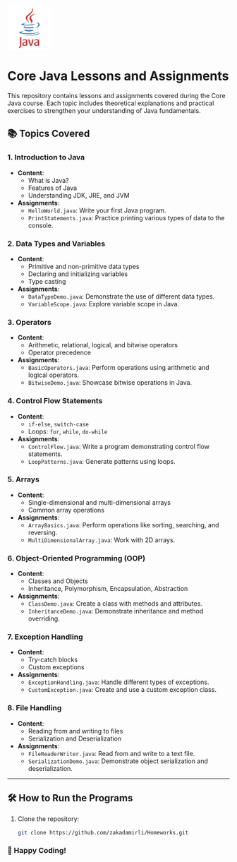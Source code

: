 <img src="src/resources/img.png" alt="Core Java Logo" width="100" height="100"> 

# Core Java Lessons and Assignments

This repository contains lessons and assignments covered during the Core Java course. Each topic includes theoretical explanations and practical exercises to strengthen your understanding of Java fundamentals.

## 📚 Topics Covered

### 1. **Introduction to Java**
   - **Content**:
     - What is Java?
     - Features of Java
     - Understanding JDK, JRE, and JVM
   - **Assignments**:
     - `HelloWorld.java`: Write your first Java program.
     - `PrintStatements.java`: Practice printing various types of data to the console.

### 2. **Data Types and Variables**
   - **Content**:
     - Primitive and non-primitive data types
     - Declaring and initializing variables
     - Type casting
   - **Assignments**:
     - `DataTypeDemo.java`: Demonstrate the use of different data types.
     - `VariableScope.java`: Explore variable scope in Java.

### 3. **Operators**
   - **Content**:
     - Arithmetic, relational, logical, and bitwise operators
     - Operator precedence
   - **Assignments**:
     - `BasicOperators.java`: Perform operations using arithmetic and logical operators.
     - `BitwiseDemo.java`: Showcase bitwise operations in Java.

### 4. **Control Flow Statements**
   - **Content**:
     - `if-else`, `switch-case`
     - Loops: `for`, `while`, `do-while`
   - **Assignments**:
     - `ControlFlow.java`: Write a program demonstrating control flow statements.
     - `LoopPatterns.java`: Generate patterns using loops.

### 5. **Arrays**
   - **Content**:
     - Single-dimensional and multi-dimensional arrays
     - Common array operations
   - **Assignments**:
     - `ArrayBasics.java`: Perform operations like sorting, searching, and reversing.
     - `MultiDimensionalArray.java`: Work with 2D arrays.

### 6. **Object-Oriented Programming (OOP)**
   - **Content**:
     - Classes and Objects
     - Inheritance, Polymorphism, Encapsulation, Abstraction
   - **Assignments**:
     - `ClassDemo.java`: Create a class with methods and attributes.
     - `InheritanceDemo.java`: Demonstrate inheritance and method overriding.

### 7. **Exception Handling**
   - **Content**:
     - Try-catch blocks
     - Custom exceptions
   - **Assignments**:
     - `ExceptionHandling.java`: Handle different types of exceptions.
     - `CustomException.java`: Create and use a custom exception class.

### 8. **File Handling**
   - **Content**:
     - Reading from and writing to files
     - Serialization and Deserialization
   - **Assignments**:
     - `FileReaderWriter.java`: Read from and write to a text file.
     - `SerializationDemo.java`: Demonstrate object serialization and deserialization.

---

## 🛠️ How to Run the Programs

1. Clone the repository:
   ```bash
   git clone https://github.com/zakadamirli/Homeworks.git
   ```
### 🎉 Happy Coding!
